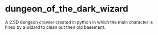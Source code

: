# dungeon_of_the_dark_wizard
A 2.5D dungeon crawler created in python in which the main character is hired by a wizard to clean out their old basement.
